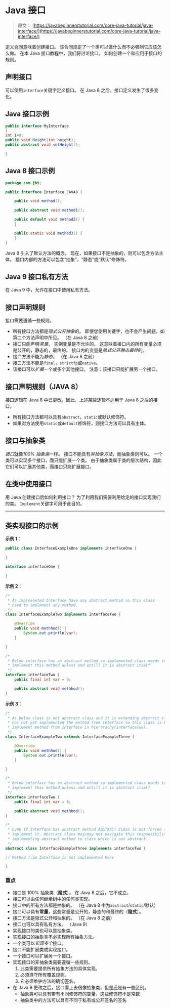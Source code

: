 # Java 接口

> 原文： [https://javabeginnerstutorial.com/core-java-tutorial/java-interface/](https://javabeginnerstutorial.com/core-java-tutorial/java-interface/)

定义合同意味着创建接口。 该合同规定了一个类可以做什么而不必强制它应​​该怎么做。 在本 Java 接口教程中，我们将讨论接口。 如何创建一个和应用于接口的规则。

## 声明接口

可以使用`interface`关键字定义接口。 在 Java 8 之后，接口定义发生了很多变化。

## Java 接口示例

```java
public interface MyInterface
{
int i=0;
public void Height(int height);
public abstract void setHeight();

}
```

## Java 8 接口示例

```java
package com.jbt;

public interface Interface_JAVA8 {

	public void method();

	public abstract void method1();

	public default void method2() {
	}

	public static void method3() {
	}
}
```

Java 8 引入了默认方法的概念。 现在，如果接口不是抽象的，则可以包含方法主体。 接口内部的方法可以包含“抽象”，“静态”或“默认”修饰符。

## Java 9 接口私有方法

在 Java 9 中，允许在接口中使用私有方法。

## 接口声明规则

接口需要遵循一些规则。

*   所有接口方法都是*隐式公开抽象*的。 即使您使用关键字，也不会产生问题，如第二个方法声明中所见。 （在 Java 8 之前）
*   接口只能声明*常量*。 实例变量是不允许的。 这意味着接口内的所有变量必须是公开的，静态的，最终的。 接口内的变量是*隐式公开静态最终*的。
*   接口方法不能为*静态*。 （在 Java 8 之前）
*   接口方法不能是`final`，`strictfp`或`native`。
*   该接口可以*扩展*一个或多个其他接口。 注意：该接口只能扩展另一个接口。

## 接口声明规则（JAVA 8）

接口逻辑在 Java 8 中已更改。因此，上述某些逻辑不适用于 Java 8 之后的接口。

*   所有接口方法都可以具有`abstract`，`static`或默认修饰符。
*   如果对方法使用`static`或`default`修饰符，则接口方法可以具有主体。

## 接口与抽象类

*接口*就像*100% 抽象类*一样。 接口不能具有*非抽象方法*，而抽象类则可以。 一个类可以实现多个接口，而只能扩展一个类。 由于抽象类属于类的层次结构，因此它们可以扩展其他类，而接口只能扩展接口。

## 在类中使用接口

用 Java 创建接口后如何利用接口？ 为了利用我们需要利用给定的接口实现我们的类。 `Implement`关键字可用于此目的。

* * *

## 类实现接口的示例

**示例 1**：

```java
public class InterfaceExampleOne implements interfaceOne {

}

interface interfaceOne {

}
```

**示例 2**：

```java
/*
 * As implmeneted Interface have any abstract method so this class
 * need to implement any method.
 */
class InterfaceExampleTwo implements interfaceTwo {

	@Override
	public void methhod() {
		System.out.println(var);
	}

}

/*
 * Below interface has an abstract method so implemented class needs to
 * implement this method unless and untill it is abstract itself
 */
interface interfaceTwo {
	public final int var = 9;

	public abstract void methhod();
}
```

**示例 3**：

```java
/*
 * As below class is not abstract class and it is extending abstract class which
 * has not yet implemented the method from interface so this class is FORCED to
 * implement method from Interface in hierarachy(interfaceTwo).
 */
class InterfaceExampleTwo extends InterfaceExampleThree {

	@Override
	public void methhod() {
		System.out.println(var);
	}

}

/*
 * Below interface has an abstract method so implemented class needs to
 * implement this method unless and untill it is abstract itself
 */
interface interfaceTwo {
	public final int var = 9;

	public abstract void methhod();
}

/*
 * Even if Interface has abstract method ABSTRACT CLASS is not forced to
 * implement it. Abstract class may/may not navigate this responsibility of
 * implementing abstract method to class which is not abstract.
 */
abstract class InterfaceExampleThree implements interfaceTwo {

// Method from Interface is not implemented here

}
```

### 重点

*   接口是 100% 抽象类（**隐式**）。 在 Java 8 之后，它不成立。
*   接口可以由任何继承树中的任何类实现。
*   接口中的所有方法都是抽象的。 （在 Java 8 中为`abstract`/`static`/默认）
*   接口可以具有**常量**，这些常量是公开的，静态的和最终的（**隐式**）。
*   接口方法是隐式公开和抽象的。 （在 Java 8 之前）
*   接口也可以具有私有方法。 （Java 9）
*   实现接口的类也可以是抽象类。
*   实现接口的抽象类不必实现所有抽象方法。
*   一个类可以*实现多个*接口。
*   接口不能扩展类或实现接口。
*   一个接口可以扩展另一个接口。
*   实现接口的非抽象类需要遵循一些规则。
    1.  此类需要提供所有抽象方法的具体实现。
    2.  必须遵守所有覆盖规则。
    3.  它必须维护方法的确切签名。
*   在 Java 9 更改之后，接口看上去很像抽象类，但是还是有一些区别。
    *   抽象类可以具有带有不同修饰符的变量，这些修饰符不是常数
    *   抽象类中的方法可以具有不同于私有或公开签名的签名

